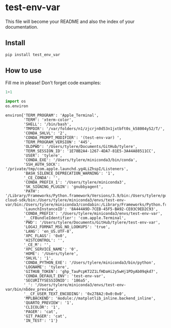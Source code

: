 test-env-var
================

<!-- WARNING: THIS FILE WAS AUTOGENERATED! DO NOT EDIT! -->

This file will become your README and also the index of your
documentation.

## Install

``` sh
pip install test_env_var
```

## How to use

Fill me in please! Don’t forget code examples:

``` python
1+1
```

``` python
import os
os.environ
```

    environ{'TERM_PROGRAM': 'Apple_Terminal',
            'TERM': 'xterm-color',
            'SHELL': '/bin/bash',
            'TMPDIR': '/var/folders/n1/zjcrjn0d53n1jxtbft0s_k58004y52/T/',
            'CONDA_SHLVL': '2',
            'CONDA_PROMPT_MODIFIER': '(test-env-var) ',
            'TERM_PROGRAM_VERSION': '445',
            'OLDPWD': '/Users/tylere/Documents/GitHub/tylere',
            'TERM_SESSION_ID': '1E78B2A4-1267-4DA7-81E5-3A44A88511CC',
            'USER': 'tylere',
            'CONDA_EXE': '/Users/tylere/miniconda3/bin/conda',
            'SSH_AUTH_SOCK': '/private/tmp/com.apple.launchd.yg4LiZhspI/Listeners',
            'BASH_SILENCE_DEPRECATION_WARNING': '1',
            '_CE_CONDA': '',
            'CONDA_PREFIX_1': '/Users/tylere/miniconda3',
            'SK_SIGNING_PLUGIN': 'gnubbyagent',
            'PATH': '/Library/Frameworks/Python.framework/Versions/3.9/bin:/Users/tylere/google-cloud-sdk/bin:/Users/tylere/miniconda3/envs/test-env-var/bin:/Users/tylere/miniconda3/condabin:/Library/Frameworks/Python.framework/Versions/3.9/bin:/usr/local/git/current/bin:/usr/local/bin:/usr/bin:/bin:/usr/local/sbin:/usr/sbin:/sbin',
            'LaunchInstanceID': '8A444A9D-7CEB-45F5-BA92-CE03C9ED2C93',
            'CONDA_PREFIX': '/Users/tylere/miniconda3/envs/test-env-var',
            '__CFBundleIdentifier': 'com.apple.Terminal',
            'PWD': '/Users/tylere/Documents/GitHub/tylere/test-env-var',
            'LOG4J_FORMAT_MSG_NO_LOOKUPS': 'true',
            'LANG': 'en_US.UTF-8',
            'XPC_FLAGS': '0x0',
            'HISTCONTROL': '',
            '_CE_M': '',
            'XPC_SERVICE_NAME': '0',
            'HOME': '/Users/tylere',
            'SHLVL': '1',
            'CONDA_PYTHON_EXE': '/Users/tylere/miniconda3/bin/python',
            'LOGNAME': 'tylere',
            'GITHUB_TOKEN': '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',
            'CONDA_DEFAULT_ENV': 'test-env-var',
            'SECURITYSESSIONID': '186a5',
            '_': '/Users/tylere/miniconda3/envs/test-env-var/bin/nbdev_preview',
            '__CF_USER_TEXT_ENCODING': '0x278A2:0x0:0x0',
            'MPLBACKEND': 'module://matplotlib_inline.backend_inline',
            'QUARTO_PREVIEW': '1',
            'CLICOLOR': '1',
            'PAGER': 'cat',
            'GIT_PAGER': 'cat',
            'IN_TEST': '1'}
